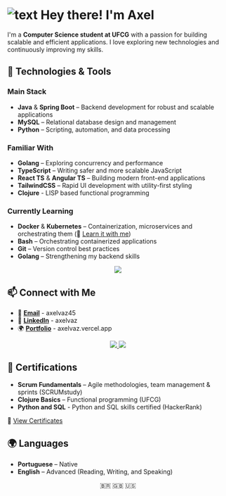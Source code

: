# ![text](https://cdn.jsdelivr.net/gh/Readme-Workflows/Readme-Icons@main/icons/gifs/wave.gif) Hey there! I'm Axel  

I'm a **Computer Science student at UFCG** with a passion for building scalable and efficient applications. I love exploring new technologies and continuously improving my skills.  

## 🚀 Technologies & Tools  

### **Main Stack**  

- **Java** & **Spring Boot** – Backend development for robust and scalable applications
- **MySQL** – Relational database design and management 
- **Python** – Scripting, automation, and data processing  

### **Familiar With**

- **Golang** – Exploring concurrency and performance  
- **TypeScript** – Writing safer and more scalable JavaScript  
- **React TS** & **Angular TS** – Building modern front-end applications  
- **TailwindCSS** – Rapid UI development with utility-first styling  
- **Clojure** - LISP based functional programming

### **Currently Learning**  

- **Docker** & **Kubernetes** – Containerization, microservices and orchestrating them (📌 [Learn it with me](#https://github.com/Axelvazslima/docker-studies))  
- **Bash** – Orchestrating containerized applications  
- **Git** – Version control best practices  
- **Golang** – Strengthening my backend skills  

<p align="center">
  <a href="https://skillicons.dev">
    <img src="https://skillicons.dev/icons?i=kubernetes,docker,git,bash,java,python,go,mysql&perline=4" />
  </a>
</p> 

## 📫 Connect with Me  

- 📩 **[Email](mailto:axelvaz45@gmail.com)** - axelvaz45
- 🔗 **[LinkedIn](https://www.linkedin.com/in/axelvaz/)** - axelvaz
- 🌍 **[Portfolio](axelvaz.vercel.app)** - axelvaz.vercel.app

<p align="center">
  <a href="mailto:axelvaz45@gmail.com">
    <img src="https://skillicons.dev/icons?i=gmail"/>
  </a>
  <a href="https://www.linkedin.com/in/axelvaz/">
    <img src="https://skillicons.dev/icons?i=linkedin"/>
  <a/>
</p>

## 📜 Certifications  

- **Scrum Fundamentals** – Agile methodologies, team management & sprints (SCRUMstudy)  
- **Clojure Basics** – Functional programming (UFCG)
- **Python and SQL** - Python and SQL skills certified (HackerRank)

📃 [View Certificates](https://drive.google.com/file/d/1tDK2vVtG8f6X1PW-W0HMHG2fiXwQJjPw/view?usp=drive_link)

## 🌍 Languages  

- **Portuguese** – Native  
- **English** – Advanced (Reading, Writing, and Speaking)  

<p align="center">
  🇧🇷 🇬🇧 🇺🇸
</p>
